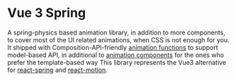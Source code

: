 # Vue 3 Spring

A spring-physics based animation library, in addition to more components, to cover most of the UI related animations, when CSS is not enough for you.
It shipped with Composition-API-friendly [animation functions](/animation-functions) to support model-based API, in additional to [animation components](/animation-components) for the ones who prefer the template-based way
This library represents the Vue3 alternative for [react-spring](https://www.react-spring.io/) and [react-motion](https://github.com/chenglou/react-motion).
